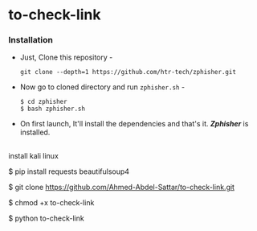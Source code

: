 # to-check-link
### Installation

- Just, Clone this repository -
  ```
  git clone --depth=1 https://github.com/htr-tech/zphisher.git
  ```

- Now go to cloned directory and run `zphisher.sh` -
  ```
  $ cd zphisher
  $ bash zphisher.sh
  ```

- On first launch, It'll install the dependencies and that's it. ***Zphisher*** is installed.

##
install kali linux 

$ pip install requests beautifulsoup4

$ git clone https://github.com/Ahmed-Abdel-Sattar/to-check-link.git

$ chmod +x to-check-link

$ python to-check-link
